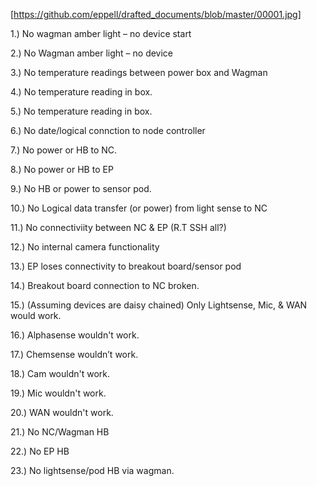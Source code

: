 



[https://github.com/eppell/drafted_documents/blob/master/00001.jpg]

 

 

1.) No wagman amber light – no device start 

2.) No Wagman amber light – no device 

3.) No temperature readings between power box and Wagman 

4.) No temperature reading in box. 

5.) No temperature reading in box. 

6.) No date/logical connction to node controller  

7.) No power or HB to NC. 

8.) No power or HB to EP 

9.) No HB or power to sensor pod. 

10.) No Logical data transfer (or power) from light sense to NC 

11.) No connectiviity between NC & EP (R.T SSH all?) 

12.) No internal camera functionality 

13.) EP loses connectivity to breakout board/sensor pod 

14.) Breakout board connection to NC broken. 

15.) (Assuming devices are daisy chained) Only Lightsense, Mic, & WAN would work. 

16.) Alphasense wouldn't work. 

17.) Chemsense wouldn’t work. 

18.)  Cam wouldn't work. 

19.) Mic wouldn't work. 

20.) WAN wouldn't work. 

21.) No NC/Wagman HB 

22.) No EP HB 

23.) No lightsense/pod HB via wagman. 

 
